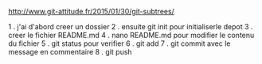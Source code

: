 http://www.git-attitude.fr/2015/01/30/git-subtrees/

1 . j'ai d'abord creer un dossier 
2 . ensuite git init pour initialiserle depot
3 . creer le fichier README.md 
4 . nano README.md pour modifier le contenu du fichier
5 . git status pour verifier
6 . git add 
7 . git commit avec le message en commentaire
8 . git push 
